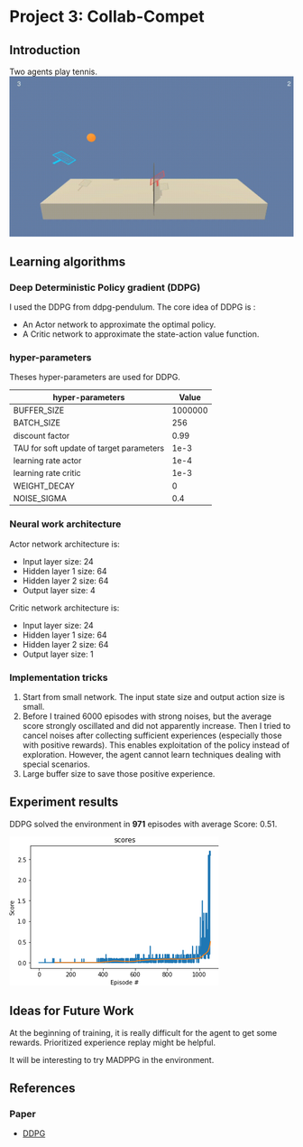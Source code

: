 # Project 3: Collab-Compet

## Introduction
Two agents play tennis.
![tennis](images/tennis.gif)

## Learning algorithms
### Deep Deterministic Policy gradient (DDPG)
I used the DDPG from ddpg-pendulum.
The core idea of DDPG is : 
- An Actor network to approximate the optimal policy.
- A Critic network to approximate the state-action value function.


### hyper-parameters
Theses hyper-parameters are used for DDPG.

| hyper-parameters        | Value           | 
| ------------- | -------------| 
| BUFFER_SIZE      | 1000000 | 
| BATCH_SIZE      | 256 | 
| discount factor      | 0.99      |   
| TAU for soft update of target parameters| 1e-3    |   
| learning rate actor | 1e-4    |   
| learning rate critic | 1e-3    |   
| WEIGHT_DECAY | 0    |  
| NOISE_SIGMA | 0.4    |  


### Neural work architecture
Actor network architecture is:
- Input layer size: 24
- Hidden layer 1 size: 64
- Hidden layer 2 size: 64
- Output layer size: 4

Critic network architecture is:
- Input layer size: 24
- Hidden layer 1 size: 64
- Hidden layer 2 size: 64
- Output layer size: 1


### Implementation tricks
1. Start from small network. The input state size and output action size is small.
2. Before I trained 6000 episodes with  strong noises, but the average score strongly oscillated and did not apparently increase. Then I tried to cancel noises after collecting sufficient experiences (especially those with positive rewards). 
This enables exploitation of the policy instead of exploration. 
However, the agent cannot learn techniques dealing with special scenarios.
3. Large buffer size to save those positive experience.

## Experiment results
DDPG solved the environment in **971** episodes with average Score: 0.51.

![average_score_dqn](images/figure_scores.png)


## Ideas for Future Work
At the beginning of training, it is really difficult for the agent to get some rewards. Prioritized experience replay might be helpful.

It will be interesting  to try MADPPG in the environment.



## References
### Paper
- [DDPG](https://arxiv.org/abs/1509.02971)











